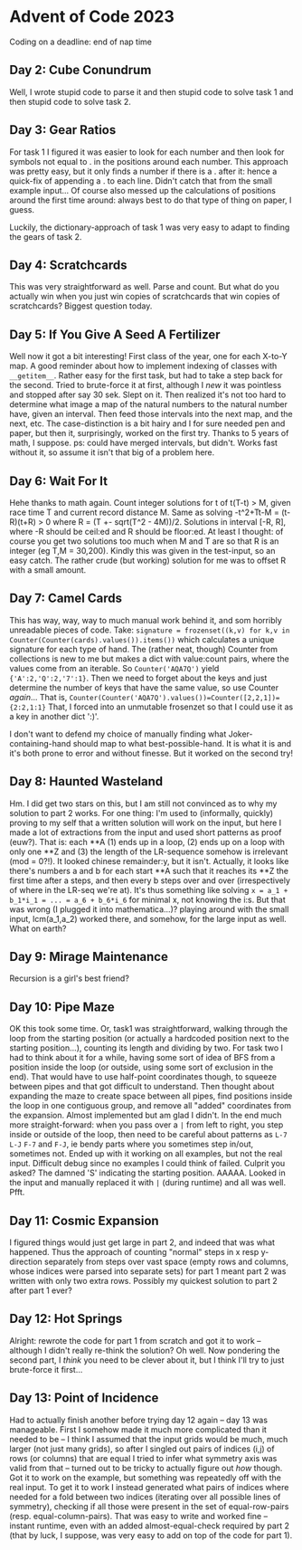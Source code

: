 # Advent of Code 2023

Coding on a deadline: end of nap time

## Day 2: Cube Conundrum

Well, I wrote stupid code to parse it and then stupid code to solve task 1 and then stupid code to solve task 2.

## Day 3: Gear Ratios

For task 1 I figured it was easier to look for each number and then look for symbols not equal to . in the positions around each number. This approach was pretty easy, but it only finds a number if there is a . after it: hence a quick-fix of appending a . to each line. Didn't catch that from the small example input... Of course also messed up the calculations of positions around the first time around: always best to do that type of thing on paper, I guess.

Luckily, the dictionary-approach of task 1 was very easy to adapt to finding the gears of task 2.

## Day 4: Scratchcards

This was very straightforward as well. Parse and count. But what do you actually win when you just win copies of scratchcards that win copies of scratchcards? Biggest question today.

## Day 5: If You Give A Seed A Fertilizer

Well now it got a bit interesting! First class of the year, one for each X-to-Y map. A good reminder about how to implement indexing of classes with `__getitem__`. Rather easy for the first task, but had to take a step back for the second. Tried to brute-force it at first, although I *new* it was pointless and stopped after say 30 sek. Slept on it. Then realized it's not too hard to determine what image a map of the natural numbers to the natural number have, given an interval. Then feed those intervals into the next map, and the next, etc. The case-distinction is a bit hairy and I for sure needed pen and paper, but then it, surprisingly, worked on the first try. Thanks to 5 years of math, I suppose. ps: could have merged intervals, but didn't. Works fast without it, so assume it isn't that big of a problem here.

## Day 6: Wait For It

Hehe thanks to math again. Count integer solutions for t of t(T-t) > M, given race time T and current record distance M. Same as solving -t^2+Tt-M = (t-R)(t+R) > 0 where R = (T +- sqrt(T^2 - 4M))/2. Solutions in interval [-R, R], where -R should be ceil:ed and R should be floor:ed. At least I thought: of course you get two solutions too much when M and T are so that R is an integer (eg T,M = 30,200). Kindly this was given in the test-input, so an easy catch. The rather crude (but working) solution for me was to offset R with a small amount.

## Day 7: Camel Cards

This has way, way, way to much manual work behind it, and som horribly unreadable pieces of code. Take:
```signature = frozenset((k,v) for k,v in Counter(Counter(cards).values()).items())```
which calculates a unique signature for each type of hand. The (rather neat, though) Counter from collections is new to me but makes a dict with value:count pairs, where the values come from an iterable. So `Counter('AQA7Q')` yield `{'A':2,'Q':2,'7':1}`. Then we need to forget about the keys and just determine the number of keys that have the same value, so use Counter *again*... That is, `Counter(Counter('AQA7Q').values())=Counter([2,2,1])={2:2,1:1}` That, I forced into an unmutable frosenzet so that I could use it as a key in another dict ':)'.

I don't want to defend my choice of manually finding what Joker-containing-hand should map to what best-possible-hand. It is what it is and it's both prone to error and without finesse. But it worked on the second try!

## Day 8: Haunted Wasteland

Hm. I did get two stars on this, but I am still not convinced as to why my solution to part 2 works. For one thing: I'm used to (informally, quickly) proving to my self that a written solution will work on the input, but here I made a lot of extractions from the input and used short patterns as proof (euw?). That is: each \*\*A (1) ends up in a loop, (2) ends up on a loop with only one \*\*Z and (3) the length of the LR-sequence somehow is irrelevant (mod = 0?!). It looked chinese remainder:y, but it isn't. Actually, it looks like there's numbers a and b for each start \*\*A such that it reaches its \*\*Z the first time after a steps, and then every b steps over and over (irrespectively of where in the LR-seq we're at). It's thus something like solving  `x = a_1 + b_1*i_1 = ... = a_6 + b_6*i_6` for minimal x, not knowing the i:s. But that was wrong (I plugged it into mathematica...)? playing around with the small input, lcm(a_1,a_2) worked there, and somehow, for the large input as well. What on earth?

## Day 9: Mirage Maintenance

Recursion is a girl's best friend?

## Day 10: Pipe Maze

OK this took some time. Or, task1 was straightforward, walking through the loop from the starting position (or actually a hardcoded position next to the starting position...), counting its length and dividing by two. For task two I had to think about it for a while, having some sort of idea of BFS from a position inside the loop (or outside, using some sort of exclusion in the end). That would have to use half-point coordinates though, to squeeze between pipes and that got difficult to understand. Then thought about expanding the maze to create space between all pipes, find positions inside the loop in one contiguous group, and remove all "added" coordinates from the expansion. Almost implemented but am glad I didn't. In the end much more straight-forward: when you pass over a `|`  from left to right, you step inside or outside of the loop, then need to be careful about patterns as `L-7` `L-J` `F-7` and `F-J`, ie bendy parts where you sometimes step in/out, sometimes not. Ended up with it working on all examples, but not the real input. Difficult debug since no examples I could think of failed. Culprit you asked? The damned 'S' indicating the starting position. AAAAA. Looked in the input and manually replaced it with `|` (during runtime) and all was well. Pfft.

## Day 11: Cosmic Expansion

I figured things would just get large in part 2, and indeed that was what happened. Thus the approach of counting "normal" steps in x resp y-direction separately from steps over vast space (empty rows and columns, whose indices were parsed into separate sets) for part 1 meant part 2 was written with only two extra rows. Possibly my quickest solution to part 2 after part 1 ever?

## Day 12: Hot Springs

Alright: rewrote the code for part 1 from scratch and got it to work – although I didn't really re-think the solution? Oh well. Now pondering the second part, I *think* you need to be clever about it, but I think I'll try to just brute-force it first...

## Day 13: Point of Incidence

Had to actually finish another before trying day 12 again – day 13 was manageable. First I somehow made it much more complicated than it needed to be – I think I assumed that the input grids would be much, much larger (not just many grids), so after I singled out pairs of indices (i,j) of rows (or columns) that are equal I tried to infer what symmetry axis was valid from that – turned out to be tricky to actually figure out *how* though. Got it to work on the example, but something was repeatedly off with the real input. To get it to work I  instead generated what pairs of indices where needed for a fold between two indices (iterating over all possible lines of symmetry), checking if all those were present in the set of equal-row-pairs (resp. equal-column-pairs). That was easy to write and worked fine – instant runtime, even with an added almost-equal-check required by part 2 (that by luck, I suppose, was very easy to add on top of the code for part 1).
